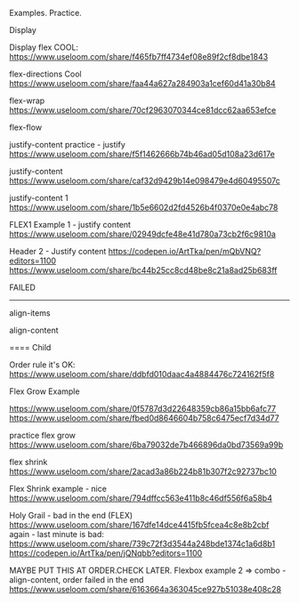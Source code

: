 Examples. Practice.



Display

Display flex
COOL: https://www.useloom.com/share/f465fb7ff4734ef08e89f2cf8dbe1843



flex-directions
Cool https://www.useloom.com/share/faa44a627a284903a1cef60d41a30b84



flex-wrap
https://www.useloom.com/share/70cf2963070344ce81dcc62aa653efce




flex-flow



justify-content
practice - justify
https://www.useloom.com/share/f5f1462666b74b46ad05d108a23d617e



justify-content
https://www.useloom.com/share/caf32d9429b14e098479e4d60495507c


justify-content 1
https://www.useloom.com/share/1b5e6602d2fd4526b4f0370e0e4abc78



FLEX1 Example 1 - justify content
https://www.useloom.com/share/02949dcfe48e41d780a73cb2f6c9810a




Header 2 - Justify content
https://codepen.io/ArtTka/pen/mQbVNQ?editors=1100
https://www.useloom.com/share/bc44b25cc8cd48be8c21a8ad25b683ff

FAILED

----


align-items



align-content


====
Child



Order rule
it's OK: https://www.useloom.com/share/ddbfd010daac4a4884476c724162f5f8


Flex Grow Example

https://www.useloom.com/share/0f5787d3d22648359cb86a15bb6afc77
https://www.useloom.com/share/fbed0d8646604b758c6475ecf7d34d77


practice flex grow
https://www.useloom.com/share/6ba79032de7b466896da0bd73569a99b




flex shrink
https://www.useloom.com/share/2acad3a86b224b81b307f2c92737bc10


Flex Shrink example - nice
https://www.useloom.com/share/794dffcc563e411b8c46df556f6a58b4


Holy Grail - bad in the end (FLEX)
https://www.useloom.com/share/167dfe14dce4415fb5fcea4c8e8b2cbf
again - last minute is bad: https://www.useloom.com/share/739c72f3d3544a248bde1374c1a6d8b1
https://codepen.io/ArtTka/pen/jQNqbb?editors=1100



MAYBE PUT THIS AT ORDER.CHECK LATER.
Flexbox example 2 => combo - align-content, order
failed in the end
https://www.useloom.com/share/6163664a363045ce927b51038e408c28
